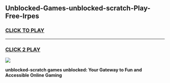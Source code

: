 
## Unblocked-Games-unblocked-scratch-Play-Free-lrpes
<h3>
<a href="https://premium76.site?title=unblocked-scratch&ref=23A">CLICK TO PLAY</a></h3>
<hr>

<h3>
<a href="https://premium76.site?title=unblocked-scratch&ref=23A">CLICK 2 PLAY</a>
  
</h3>

<a href="https://premium76.site?title=unblocked-scratch&ref=23A"><img src="https://clearcache.store/games.png"></a>


**unblocked-scratch games unblocked: Your Gateway to Fun and Accessible Online Gaming**
